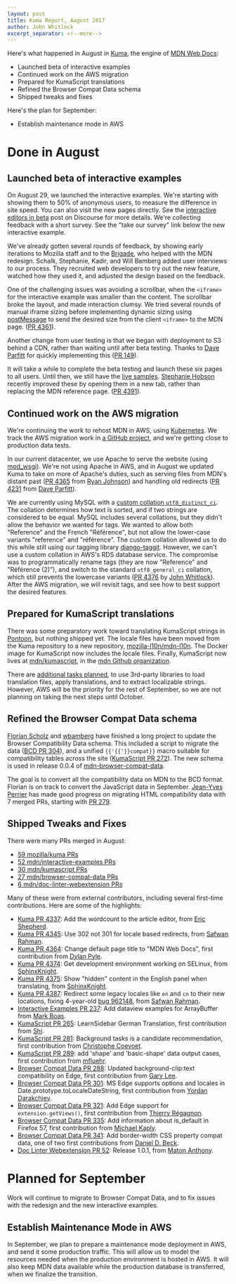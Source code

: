 ```yaml
---
layout: post
title: Kuma Report, August 2017
author: John Whitlock
excerpt_separator: <!--more-->
---
```


Here's what happened in August in
[Kuma](https://github.com/mozilla/kuma),
the engine of
[MDN Web Docs](https://developer.mozilla.org):

- Launched beta of interactive examples
- Continued work on the AWS migration
- Prepared for KumaScript translations
- Refined the Browser Compat Data schema
- Shipped tweaks and fixes

Here's the plan for September:
- Establish maintenance mode in AWS

<!--more-->

Done in August
===

Launched beta of interactive examples
---
On August 29, we launched the interactive examples. We're starting with showing
them to 50% of anonymous users, to measure the difference in site speed.
You can also visit the new pages directly. See the
[interactive editors in beta](https://discourse.mozilla.org/t/interactive-editors-in-beta/18548)
post on Discourse for more details. We're collecting feedback with a short
survey. See the "take our survey" link below the new interactive example.

We've already gotten several rounds of feedback, by showing early iterations
to Mozilla staff and to the [Brigade](https://wearebrigade.com/),
who helped with the MDN redesign. Schalk, Stephanie, Kadir, and Will Bamberg
added user interviews to our process. They recruited web developers to try out the
new feature, watched how they used it, and adjusted the design based on the
feedback.

One of the challenging issues was avoiding a scrollbar, when the ``<iframe>``
for the interactive example was smaller than the content. The scrollbar
broke the layout, and made interaction clumsy.  We tried several rounds of
manual iframe sizing before implementing dynamic sizing using
[postMessage](https://developer.mozilla.org/en-US/docs/Web/API/Window/postMessage)
to send the desired size from the client ``<iframe>`` to the MDN page.
([PR 4361](https://github.com/mozilla/kuma/pull/4361)).

Another change from user testing is that we began with deployment to S3 behind
a CDN, rather than waiting until after beta testing. Thanks to
[Dave Parfitt](https://github.com/metadave) for quickly implementing this
([PR 149](https://github.com/mdn/interactive-examples/pull/149)).

It will take a while to complete the beta testing and launch these six pages
to all users. Until then, we still have the
[live samples](https://developer.mozilla.org/en-US/docs/MDN/Contribute/Structures/Live_samples).
[Stephanie Hobson](https://github.com/stephaniehobson) recently improved these
by opening them in a new tab, rather than replacing the MDN reference page.
([PR 4391](https://github.com/mozilla/kuma/pull/4391)).

Continued work on the AWS migration
---
We're continuing the work to rehost MDN in AWS, using
[Kubernetes](https://en.wikipedia.org/wiki/Kubernetes). We track the AWS
migration work in
[a GitHub project](https://github.com/mozmeao/infra/projects/4), and we're
getting close to production data tests.

In our current datacenter, we use Apache to serve the website
(using [mod_wsgi](https://en.wikipedia.org/wiki/Mod_wsgi)). We're not using
Apache in AWS, and in August we updated Kuma to take on more of Apache's
duties, such as serving files from MDN's distant past
([PR 4365](https://github.com/mozilla/kuma/pull/4365) from
[Ryan Johnson](https://github.com/escattone))
and handling old redirects
([PR 4231](https://github.com/mozilla/kuma/pull/4231) from
[Dave Parfitt](https://github.com/metadave)).

We are currently using MySQL with a
[custom collation `utf8_distinct_ci`](https://mariadb.com/resources/blog/adding-case-insensitive-distinct-unicode-collation).
The collation determines how text is sorted, and if two strings are considered
to be equal.  MySQL includes several collations, but they
didn't allow the behavior we wanted for tags. We wanted to allow both
"Reference" and the French "Référence", but not allow the lower-case variants
"reference" and "référence". The custom collation allowed us to do this
while still using our tagging library
[django-taggit](https://github.com/alex/django-taggit). However, we can't
use a custom collation in AWS's RDS database service. The compromise was to
programmatically rename tags (they are now "Reference" and "Référence (2)"),
and switch to the standard ``utf8_general_ci`` collation, which still prevents
the lowercase variants
([PR 4376](https://github.com/mozilla/kuma/pull/4376) by
[John Whitlock](https://github.com/jwhitlock)). After the AWS migration, we
will revisit tags, and see how to best support the desired features.

Prepared for KumaScript translations
---
There was some preparatory work toward translating KumaScript strings in
[Pontoon](https://pontoon.mozilla.org/projects/mdn/), but nothing shipped yet.
The locale files have been moved from the Kuma repository to a new repository,
[mozilla-l10n/mdn-l10n](https://github.com/mozilla-l10n/mdn-l10n/). The Docker
image for KumaScript now includes the locale files.  Finally, KumaScript now
lives at
[mdn/kumascript](https://github.com/mdn/kumascript), in the
[mdn Github organization](https://github.com/mdn/).

There are
[additional tasks planned](https://bugzilla.mozilla.org/show_bug.cgi?id=1340342#c4),
to use 3rd-party libraries to load translation files, apply translations, and to
extract localizable strings. However, AWS will be the priority for the rest of
September, so we are not planning on taking the next steps until October.

Refined the Browser Compat Data schema
---
[Florian Scholz](https://github.com/Elchi3) and
[wbamberg](https://github.com/wbamberg) have finished a long project to update
the Browser Compatibility Data schema. This included a script to migrate
the data ([BCD PR 304](https://github.com/mdn/browser-compat-data/pull/304)),
and a unified `{{'{{'}}compat}}` macro suitable for compatibility tables
across the site
([KumaScript PR 272](https://github.com/mdn/kumascript/pull/272)).
The new schema is used in release 0.0.4 of
[mdn-browser-compat-data](https://www.npmjs.com/package/mdn-browser-compat-data).

The goal is to convert all the compatibility data on MDN to the BCD format. Florian
is on track to convert the JavaScript data in September.
[Jean-Yves Perrier](https://github.com/teoli2003) has made good progress on
migrating HTML compatibility data with 7 merged PRs, starting with
[PR 279](https://github.com/mdn/browser-compat-data/pull/279).

Shipped Tweaks and Fixes
---
There were many PRs merged in August:

- [59 mozilla/kuma PRs](https://github.com/mozilla/kuma/pulls?page=1&q=is%3Apr+is%3Aclosed+merged%3A%222017-08-01..2017-09-01%22&utf8=✓)
- [52 mdn/interactive-examples PRs](https://github.com/mdn/interactive-examples/pulls?page=1&q=is%3Apr+is%3Aclosed+merged%3A%222017-08-01..2017-09-01%22&utf8=✓)
- [30 mdn/kumascript PRs](https://github.com/mozilla/kumascript/pulls?page=1&q=is%3Apr+is%3Aclosed+merged%3A%222017-08-01..2017-09-01%22&utf8=✓)
- [27 mdn/browser-compat-data PRs](https://github.com/mdn/browser-compat-data/pulls?page=1&q=is%3Apr+is%3Aclosed+merged%3A%222017-08-01..2017-09-01%22&utf8=✓)
- [6 mdn/doc-linter-webextension PRs](https://github.com/mdn/doc-linter-webextension/pulls?page=1&q=is%3Apr+is%3Aclosed+merged%3A%222017-08-01..2017-09-01%22&utf8=✓)

<!---
- [0 mdn/data PRs](https://github.com/mdn/data/pulls?page=1&q=is%3Apr+is%3Aclosed+merged%3A%222017-08-01..2017-09-01%22&utf8=✓)
-->

Many of these were from external contributors, including several first-time contributions. Here are some of the highlights:

- [Kuma PR 4337](https://github.com/mozilla/kuma/pull/4337):
  Add the wordcount to the article editor, from
  [Eric Shepherd](https://github.com/a2sheppy).
- [Kuma PR 4345](https://github.com/mozilla/kuma/pull/4345):
  Use 302 not 301 for locale based redirects, from
  [Safwan Rahman](https://github.com/safwanrahman).
- [Kuma PR 4364](https://github.com/mozilla/kuma/pull/4364):
  Change default page title to "MDN Web Docs", first contribution from
  [Dylan Pyle](https://github.com/dylanpyle).
- [Kuma PR 4374](https://github.com/mozilla/kuma/pull/4374):
  Get development environment working on SELinux, from
  [SphinxKnight](https://github.com/SphinxKnight).
- [Kuma PR 4375](https://github.com/mozilla/kuma/pull/4375):
  Show "hidden" content in the English panel when translating, from
  [SphinxKnight](https://github.com/SphinxKnight).
- [Kuma PR 4387](https://github.com/mozilla/kuma/pull/4387):
  Redirect some legacy locales like `en` and `cn` to their new locations,
  fixing 4-year-old
  [bug 962148](https://bugzilla.mozilla.org/show_bug.cgi?id=962148), from
  [Safwan Rahman](https://github.com/safwanrahman).
- [Interactive Examples PR 237](https://github.com/mdn/interactive-examples/pull/237):
  Add dataview examples for ArrayBuffer from
  [Mark Boas](https://github.com/maboa).
- [KumaScript PR 265](https://github.com/mdn/kumascript/pull/265):
  LearnSidebar German Translation, first contribution from
  [Shi](https://github.com/shidigital).
- [KumaScript PR 281](https://github.com/mdn/kumascript/pull/281):
  Background tasks is a candidate recommendation, first contribution from
  [Christophe Coevoet](https://github.com/stof).
- [KumaScript PR 289](https://github.com/mdn/kumascript/pull/289):
  add 'shape' and 'basic-shape' data output cases, first contribution from
  [mfluehr](https://github.com/mfluehr).
- [Browser Compat Data PR 288](https://github.com/mdn/browser-compat-data/pull/288):
  Updated background-clip:text compatibility on Edge, first contribution from
  [Gary Lee](https://github.com/lvnam96).
- [Browser Compat Data PR 301](https://github.com/mdn/browser-compat-data/pull/301):
  MS Edge supports options and locales in Date.prototype.toLocaleDateString,
  first contribution from
  [Yordan Darakchiev](https://github.com/iordan93).
- [Browser Compat Data PR 321](https://github.com/mdn/browser-compat-data/pull/321):
  Add Edge support for `extension.getViews()`, first contribution from
  [Thierry Régagnon](https://github.com/tregagnon).
- [Browser Compat Data PR 335](https://github.com/mdn/browser-compat-data/pull/335):
  Add information about is_default in Firefox 57, first contribution from
  [Michael Kaply](https://github.com/mkaply).
- [Browser Compat Data PR 341](https://github.com/mdn/browser-compat-data/pull/341):
  Add border-width CSS property compat data, one of two first contributions from
  [Daniel D. Beck](https://github.com/ddbeck).
- [Doc Linter Webextension PR 52](https://github.com/mdn/doc-linter-webextension/pull/52):
  Release 1.0.1, from
  [Maton Anthony](https://github.com/MatonAnthony).


Planned for September
===
Work will continue to migrate to Browser Compat Data, and to fix issues with the
redesign and the new interactive examples.

Establish Maintenance Mode in AWS
---
In September, we plan to prepare a maintenance mode deployment in AWS, and send
it some production traffic.  This will allow us to model the resources needed
when the production environment is hosted in AWS. It will also keep MDN data
available while the production database is transferred, when we finalize the
transition.
